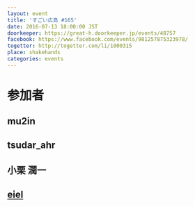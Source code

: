 ```yaml
---
layout: event
title: 'すごい広島 #165'
date: 2016-07-13 18:00:00 JST
doorkeeper: https://great-h.doorkeeper.jp/events/48757
facebook: https://www.facebook.com/events/981257875323978/
togetter: http://togetter.com/li/1000315
place: shakehands
categories: events
---
```


# 参加者

## mu2in


## tsudar_ahr


## 小栗 潤一


## [eiel](http://eiel.info/)
